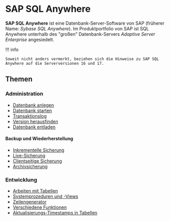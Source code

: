 # SAP SQL Anywhere

**SAP SQL Anywhere** ist eine Datenbank-Server-Software von SAP (früherer Name: *Sybase SQL Anywhere*). Im Produktportfolio von SAP ist SQL Anywhere unterhalb des "großen" Datenbank-Servers *Adaptive Server Enterprise* angesiedelt.

!!! info

    Soweit nicht anders vermerkt, beziehen sich die Hinweise zu SAP SQL Anywhere auf die Serverversionen 16 und 17.

## Themen

### Administration

- [Datenbank anlegen](datenbank-anlegen)
- [Datenbank starten](datenbank-starten)
- [Transaktionslog](transaktionslog)
- [Version herausfinden](version-herausfinden)
- [Datenbank entladen](datenbank-entladen)

#### Backup und Wiederherstellung

- [Inkrementelle Sicherung](inkrementelle-sicherung)
- [Live-Sicherung](live-sicherung)
- [Clientseitige Sicherung](clientseitige-sicherung)
- [Archivsicherung](archivsicherung)


### Entwicklung

- [Arbeiten mit Tabellen](table)
- [Systemprozeduren und -Views](system)
- [Zeilengenerator](zeilengenerator)
- [Verschiedene Funktionen](verschiedene-funktionen)
- [Aktualisierungs-Timestamps in Tabellen](timestamps)

